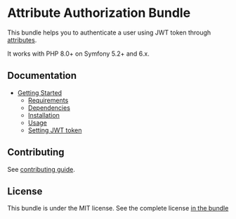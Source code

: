 Attribute Authorization Bundle
============================

This bundle helps you to authenticate a user using JWT token
through [attributes](https://www.php.net/manual/en/language.attributes.overview.php).

It works with PHP 8.0+ on Symfony 5.2+ and 6.x.

Documentation
------------

* [Getting Started](document/document.md#getting-started)
    - [Requirements](document/document.md#minimum-requirements)
    - [Dependencies](document/document.md#dependencies)
    - [Installation](document/document.md#installation)
    - [Usage](document/document.md#usage)
    - [Setting JWT token](document/document.md#setting-jwt-token)

Contributing
------------
See [contributing guide](CONTRIBUTING.md).

License
-------
This bundle is under the MIT license. See the complete license [in the bundle](LICENCE)